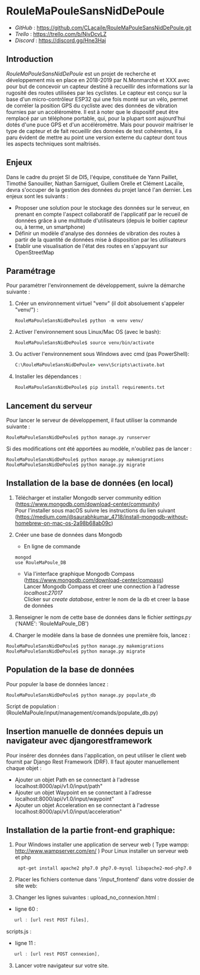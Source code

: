 ﻿# RouleMaPouleSansNidDePoule

- *GitHub* : https://github.com/CLacaile/RouleMaPouleSansNidDePoule.git
- *Trello* : https://trello.com/b/NjvDcvLZ
- *Discord* : https://discord.gg/Hne3Haj

## Introduction

*RouleMaPouleSansNidDePoule* est un projet de recherche et développement mis en place en 2018-2019 par N.Monmarché et XXX avec pour but de concevoir un capteur destiné à recueillir des informations sur la rugosité des routes utilisées par les cyclistes. Le capteur est conçu sur la base d'un micro-contrôleur ESP32 qui une fois monté sur un vélo, permet de corréler la position GPS du cycliste avec des données de vibration fournies par un accéléromètre. Il est à noter que le dispositif peut être remplacé par un téléphone portable, qui, pour la plupart sont aujourd'hui dotés d'une puce GPS et d'un accéléromètre. Mais pour pouvoir maitriser le type de capteur et de fait recueillir des données de test cohérentes, il a paru évident de mettre au point une version externe du capteur dont tous les aspects techniques sont maîtrisés.

## Enjeux

Dans le cadre du projet SI de DI5, l'équipe, constituée de Yann Paillet, Timothé Sanouiller, Nathan Sarniguet, Guillem Orelle et Clément Lacaïle, devra s'occuper de la gestion des données du projet lancé l'an dernier. Les enjeux sont les suivants :

- Proposer une solution pour le stockage des données sur le serveur, en prenant en compte l'aspect collaboratif de l'applicatif par le recueil de données grâce à une multitude d'utilisateurs (depuis le boitier capteur ou, à terme, un smartphone)
- Définir un modèle d'analyse des données de vibration des routes à partir de la quantité de données mise à disposition par les utilisateurs
- Etablir une visualisation de l'état des routes en s'appuyant sur OpenStreetMap

## Paramétrage

Pour paramétrer l'environnement de développement, suivre la démarche suivante : 

1. Créer un environnement virtuel "venv" (il doit absoluement s'appeler "venv/") : 
   ```console
   RouleMaPouleSansNidDePoule$ python -m venv venv/ 
   ```
2. Activer l'environnement sous Linux/Mac OS (avec le bash):
    ```console
   RouleMaPouleSansNidDePoule$ source venv/bin/activate
   ```
3. Ou activer l'environnement sous Windows avec cmd (pas PowerShell):
    ```cmd
    C:\RouleMaPouleSansNidDePoule> venv\Scripts\activate.bat
    ```
4. Installer les dépendances : 
   ```console
   RouleMaPouleSansNidDePoule$ pip install requirements.txt
   ```
## Lancement du serveur

Pour lancer le serveur de développement, il faut utiliser la commande suivante : 

```console
RouleMaPouleSansNidDePoule$ python manage.py runserver
```

Si des modifications ont été apportées au modèle, n'oubliez pas de lancer : 
```console
RouleMaPouleSansNidDePoule$ python manage.py makemigrations
RouleMaPouleSansNidDePoule$ python manage.py migrate
```

## Installation de la base de données (en local)

1. Télécharger et installer Mongodb server community edition (https://www.mongodb.com/download-center/community)  
Pour l'installer sous macOS suivre les instructions du lien suivant (https://medium.com/@saurabhkumar_4718/install-mongodb-without-homebrew-on-mac-os-2a98b68ab09c)

2. Créer une base de données dans Mongodb
    - En ligne de commande  
    ```console
    mongod
   use RouleMaPoule_DB
    ```
    - Via l'interface graphique Mongodb Compass  (https://www.mongodb.com/download-center/compass)  
    Lancer Mongodb Compass et creer une connection à l'adresse *localhost:27017*  
    Clicker sur *create database*, entrer le nom de la db et creer la base de données    
3. Renseigner le nom de cette base de données dans le fichier *settings.py* ('NAME': 'RouleMaPoule_DB')

4. Charger le modèle dans la base de données une première fois, lancez : 
```console
RouleMaPouleSansNidDePoule$ python manage.py makemigrations
RouleMaPouleSansNidDePoule$ python manage.py migrate
```
## Population de la base de données

Pour populer la base de données lancez :
```console
RouleMaPouleSansNidDePoule$ python manage.py populate_db
```
Script de population : (RouleMaPoule/input/management/comands/populate_db.py)

## Insertion manuelle de données depuis un navigateur avec djangorestframework

Pour insérer des données dans l'application, on peut utiliser le client web fournit par Django Rest Framework (DRF).
Il faut ajouter manuellement chaque objet :
- Ajouter un objet Path en se connectant à l'adresse localhost:8000/api/v1.0/input/path"
- Ajouter un objet Waypoint en se connectant à l'adresse localhost:8000/api/v1.0/input/waypoint"
- Ajouter un objet Acceleration en se connectant à l'adresse localhost:8000/api/v1.0/input/acceleration"



## Installation de la partie front-end graphique: 

1. Pour Windows installer une application de serveur web ( Type wampp: http://www.wampserver.com/en/ )
   Pour Linux installer un serveur web et php
   ```console
    apt-get install apache2 php7.0 php7.0-mysql libapache2-mod-php7.0
   ```

2. Placer les fichiers contenue dans '/input_frontend' dans votre dossier de site web:
3. Changer les lignes suivantes :
  upload_no_connexion.html :
  - ligne 60 :
   ```javascript
      url : [url rest POST files],
   ```
  scripts.js :
  - ligne 11 :
   ```javascript
      url : [url rest POST connexion],
   ```
3. Lancer votre navigateur sur votre site.